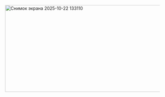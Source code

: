 <img width="858" height="282" alt="Снимок экрана 2025-10-22 133110" src="https://github.com/user-attachments/assets/6571173b-7b82-48e7-951d-cec3df2c7104" />
